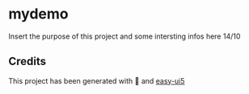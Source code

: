 # mydemo
Insert the purpose of this project and some intersting infos here
14/10

## Credits
This project has been generated with 💙 and [easy-ui5](https://github.com/SAP)

